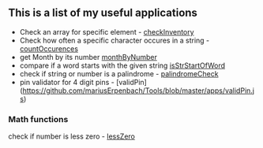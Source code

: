 ## This is a list of my useful applications
- Check an array for specific element - [checkInventory](https://github.com/mariusErpenbach/Tools/blob/master/apps/checkInventory.js)
- Check how often a specific character occures in a string - [countOccurences](https://github.com/mariusErpenbach/Tools/blob/master/apps/countOccurences.js)
- get Month by its number [monthByNumber](https://github.com/mariusErpenbach/Tools/blob/master/apps/monthByNumber.js)
- compare if a word starts with the given string [isStrStartOfWord](https://github.com/mariusErpenbach/Tools/blob/master/apps/isStrStartOfWord.js)
- check if string or number is a palindrome - [palindromeCheck](https://github.com/mariusErpenbach/Tools/blob/master/apps/palindromeCheck.js)
- pin validator for 4 digit pins - [validPin] (https://github.com/mariusErpenbach/Tools/blob/master/apps/validPin.js)
### Math functions

check if number is less zero - [lessZero](https://github.com/mariusErpenbach/Tools/blob/master/apps/lessZero.js)




